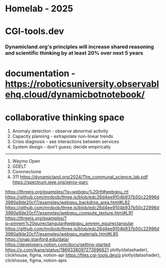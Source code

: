 # Homelab - 2025
# CGI-tools.dev
### Dynamicland.org's principles will increase shared reasoning and scientific thinking by at least 20% over next 5 years
# documentation - https://roboticsuniversity.observablehq.cloud/dynamicbotnotebook/
# collaborative thinking space
1. Anomaly detection - observe abnormal activity
2. Capacity planning - extrapolate non-linear trends
3. Crisis diagnosis - see interactions between services
4. System design - don’t guess; decide empirically
____________
1. Waymo Open
2. GDELT
3. Connnectome
4. 311
https://dynamicland.org/2024/The_communal_science_lab.pdf
https://spectrum.ieee.org/xerox-parc

https://threejs.org/examples/?q=webgpu%20rtt#webgpu_rtt
https://github.com/mrdoob/three.js/blob/edc26d4ee9104b937b50c22996d3980a9de20cf7/examples/webgpu_backdrop_area.html#L82
https://github.com/mrdoob/three.js/blob/edc26d4ee9104b937b50c22996d3980a9de20cf7/examples/webgpu_compute_texture.html#L91
https://threejs.org/examples/?q=pmrem%20quirectangular#webgpu_pmrem_equirectangular
https://github.com/mrdoob/three.js/blob/edc26d4ee9104b937b50c22996d3980a9de20cf7/examples/webgpu_materials.html#L85
https://snap.stanford.edu/data/
https://developers.notion.com/docs/getting-started
https://x.com/jkane/status/1869338097273696621
plotly(datashader), clickhouse, figma, notion-api
https://files.cgi-tools.dev/q
plotly(datashader), clickhouse, figma, notion-apis